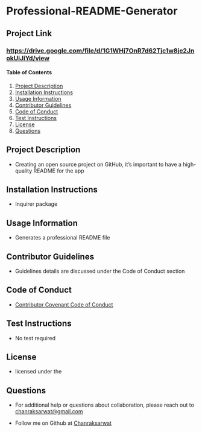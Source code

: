 # Professional-README-Generator
## Project Link
### https://drive.google.com/file/d/1G1WHj7OnR7d62Tjc1w8je2JnokUiJiYd/view

#### Table of Contents
1. [Project Description](#project-description)
2. [Installation Instructions](#installation-instructions)
3. [Usage Information](#usage-information)
4. [Contributor Guidelines](#contributor-guidelines)
5. [Code of Conduct](#code-of-conduct)
6. [Test Instructions](#test-instructions)
7. [License](#license)
8. [Questions](#questions)


## Project Description
* Creating an open source project on GitHub, it’s important to have a high-quality README for the app

## Installation Instructions
* Inquirer package

## Usage Information
* Generates a professional README file

## Contributor Guidelines
* Guidelines details are discussed under the Code of Conduct section

## Code of Conduct
* [Contributor Covenant Code of Conduct](https://www.contributor-covenant.org/version/2/0/code_of_conduct/code_of_conduct.md)

## Test Instructions
* No test required

## License
* licensed under the 

## Questions
* For additional help or questions about collaboration, please reach out to chanraksarwat@gmail.com

* Follow me on Github at [Chanraksarwat](http://github.com/Chanraksarwat)
